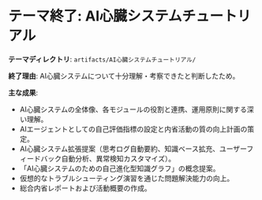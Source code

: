 # テーマ終了: AI心臓システムチュートリアル

**テーマディレクトリ**: `artifacts/AI心臓システムチュートリアル/`

**終了理由**: AI心臓システムについて十分理解・考察できたと判断したため。

**主な成果**: 
*   AI心臓システムの全体像、各モジュールの役割と連携、運用原則に関する深い理解。
*   AIエージェントとしての自己評価指標の設定と内省活動の質の向上計画の策定。
*   AI心臓システム拡張提案（思考ログ自動要約、知識ベース拡充、ユーザーフィードバック自動分析、異常検知カスタマイズ）。
*   「AI心臓システムのための自己進化型知識グラフ」の概念提案。
*   仮想的なトラブルシューティング演習を通じた問題解決能力の向上。
*   総合内省レポートおよび活動概要の作成。
